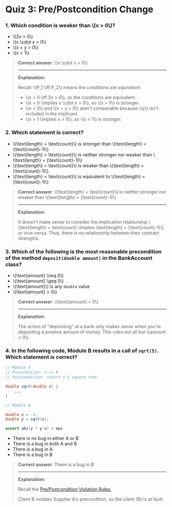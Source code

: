 # Quiz 3: Pre/Postcondition Change

### 1. Which condition is weaker than \\(x > 0\\)?

  * \\(2x > 0\\)
  * \\(x \cdot x > 0\\)
  * \\(x + y > 0\\) 
  * \\(x > 1\\) 

> **Correct answer**: \\(x \cdot x > 0\\)
>
> ---
> 
> **Explanation:**
> 
> Recall: \\(P_1 \iff P_2\\) means the conditions are *equivalent*.
> 
> - \\(x > 0 \iff 2x > 0\\), so the conditions are equivalent.
> - \\(x > 0 \implies x \cdot x > 0\\), so \\(x > 0\\) is stronger.
> - \\(x > 0\\) and \\(x + y > 0\\) aren't comparable because \\(y\\) isn't included in the implicant.
> - \\(x > 1 \implies x > 0\\), so \\(x > 1\\) is stronger.
    
### 2. Which statement is correct?

  * \\(\text{length} = \text{count}\\) is stronger than \\(\text{length} = (\text{count}-1)\\)
  * \\(\text{length} = \text{count}\\) is neither stronger nor weaker than \\(\text{length} = (\text{count}-1)\\)
  * \\(\text{length} = \text{count}\\) is weaker than \\(\text{length} = (\text{count}-1)\\)
  * \\(\text{length} = \text{count}\\) is equivalent to \\(\text{length} = (\text{count}-1)\\)

> **Correct answer**: \\(\text{length} = \text{count}\\) is neither stronger nor weaker than \\(\text{length} = (\text{count}-1)\\)
>
> ---
> 
> **Explanation:**
> 
> It doesn't make sense to consider the implication relationship \\[\text{length} = \text{count} \implies 
\text{length} = (\text{count}-1)\\] or vice-versa. Thus, there is no relationship between their contract strengths.


### 3. Which of the following is the most reasonable precondition of the method `deposit(double amount)` in the BankAccount class?

  * \\(\text{amount} \neq 0\\)
  * \\(\text{amount} \geq 0\\)
  * \\(\text{amount}\\) is any `double` value
  * \\(\text{amount} > 0\\)

> **Correct answer**: \\(\text{amount} > 0\\)
>
> ---
> 
> **Explanation:**
> 
> The action of "depositing" at a bank only makes sense when you're depositing a positive amount of money. This rules out all but \\(amount > 0\\).


### 4. In the following code, Module B results in a call of `sqrt(5)`. Which statement is correct?
```java
// Module A
// Precondition: x >= 0
// Postcondition: return x's square root

double sqrt(double x) {
    ...
}
```

```java
// Module B

double x = -5;
double y = sqrt(x);

assert abs(y * y-x) < eps
```

   - There is no bug in either A or B
   - There is a bug in both A and B
   - There is a bug in A
   - There is a bug in B

> **Correct answer**: There is a bug in B
>
> ---
> 
> **Explanation:**
> 
> Recall the [Pre/Postcondition Violation Rules.](/4/4.3.md#prepostcondition-violation-rules)
>
> Client B violates Supplier A's precondition, so the client (B) is at fault.
